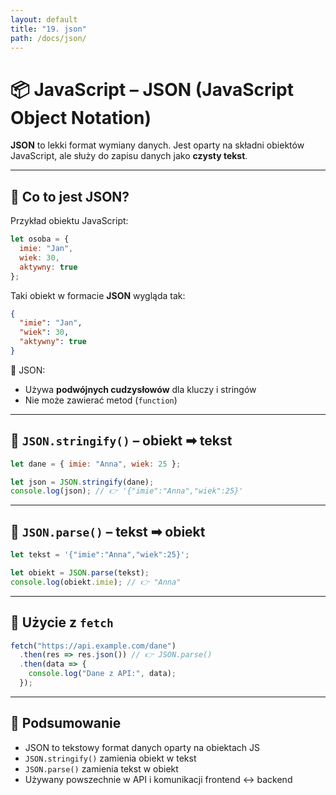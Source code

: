 ```yaml
---
layout: default
title: "19. json"
path: /docs/json/
---
```


# 📦 JavaScript – JSON (JavaScript Object Notation)

**JSON** to lekki format wymiany danych. Jest oparty na składni obiektów JavaScript, ale służy do zapisu danych jako **czysty tekst**.

---

## 🔹 Co to jest JSON?

Przykład obiektu JavaScript:

```js
let osoba = {
  imie: "Jan",
  wiek: 30,
  aktywny: true
};
```

Taki obiekt w formacie **JSON** wygląda tak:

```json
{
  "imie": "Jan",
  "wiek": 30,
  "aktywny": true
}
```

📌 JSON:
- Używa **podwójnych cudzysłowów** dla kluczy i stringów
- Nie może zawierać metod (`function`)

---

## 🔄 `JSON.stringify()` – obiekt ➡ tekst

```js
let dane = { imie: "Anna", wiek: 25 };

let json = JSON.stringify(dane);
console.log(json); // 👉 '{"imie":"Anna","wiek":25}'
```

---

## 🔄 `JSON.parse()` – tekst ➡ obiekt

```js
let tekst = '{"imie":"Anna","wiek":25}';

let obiekt = JSON.parse(tekst);
console.log(obiekt.imie); // 👉 "Anna"
```

---

## 🧪 Użycie z `fetch`

```js
fetch("https://api.example.com/dane")
  .then(res => res.json()) // 👉 JSON.parse()
  .then(data => {
    console.log("Dane z API:", data);
  });
```

---

## 🧠 Podsumowanie

- JSON to tekstowy format danych oparty na obiektach JS
- `JSON.stringify()` zamienia obiekt w tekst
- `JSON.parse()` zamienia tekst w obiekt
- Używany powszechnie w API i komunikacji frontend ↔ backend

